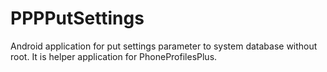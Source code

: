 # PPPPutSettings
Android application for put settings parameter to system database without root. It is helper application for PhoneProfilesPlus.
